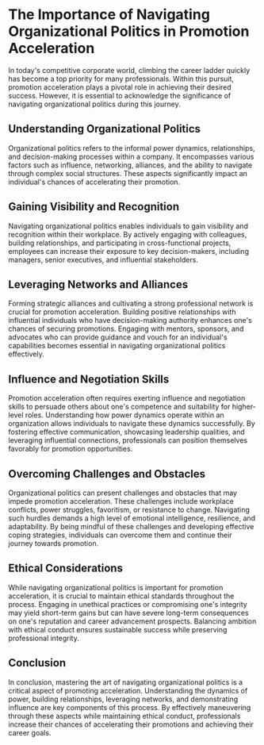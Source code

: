 The Importance of Navigating Organizational Politics in Promotion Acceleration
=======================================================================================

In today's competitive corporate world, climbing the career ladder quickly has become a top priority for many professionals. Within this pursuit, promotion acceleration plays a pivotal role in achieving their desired success. However, it is essential to acknowledge the significance of navigating organizational politics during this journey.

Understanding Organizational Politics
-------------------------------------

Organizational politics refers to the informal power dynamics, relationships, and decision-making processes within a company. It encompasses various factors such as influence, networking, alliances, and the ability to navigate through complex social structures. These aspects significantly impact an individual's chances of accelerating their promotion.

Gaining Visibility and Recognition
----------------------------------

Navigating organizational politics enables individuals to gain visibility and recognition within their workplace. By actively engaging with colleagues, building relationships, and participating in cross-functional projects, employees can increase their exposure to key decision-makers, including managers, senior executives, and influential stakeholders.

Leveraging Networks and Alliances
---------------------------------

Forming strategic alliances and cultivating a strong professional network is crucial for promotion acceleration. Building positive relationships with influential individuals who have decision-making authority enhances one's chances of securing promotions. Engaging with mentors, sponsors, and advocates who can provide guidance and vouch for an individual's capabilities becomes essential in navigating organizational politics effectively.

Influence and Negotiation Skills
--------------------------------

Promotion acceleration often requires exerting influence and negotiation skills to persuade others about one's competence and suitability for higher-level roles. Understanding how power dynamics operate within an organization allows individuals to navigate these dynamics successfully. By fostering effective communication, showcasing leadership qualities, and leveraging influential connections, professionals can position themselves favorably for promotion opportunities.

Overcoming Challenges and Obstacles
-----------------------------------

Organizational politics can present challenges and obstacles that may impede promotion acceleration. These challenges include workplace conflicts, power struggles, favoritism, or resistance to change. Navigating such hurdles demands a high level of emotional intelligence, resilience, and adaptability. By being mindful of these challenges and developing effective coping strategies, individuals can overcome them and continue their journey towards promotion.

Ethical Considerations
----------------------

While navigating organizational politics is important for promotion acceleration, it is crucial to maintain ethical standards throughout the process. Engaging in unethical practices or compromising one's integrity may yield short-term gains but can have severe long-term consequences on one's reputation and career advancement prospects. Balancing ambition with ethical conduct ensures sustainable success while preserving professional integrity.

Conclusion
----------

In conclusion, mastering the art of navigating organizational politics is a critical aspect of promoting acceleration. Understanding the dynamics of power, building relationships, leveraging networks, and demonstrating influence are key components of this process. By effectively maneuvering through these aspects while maintaining ethical conduct, professionals increase their chances of accelerating their promotions and achieving their career goals.
